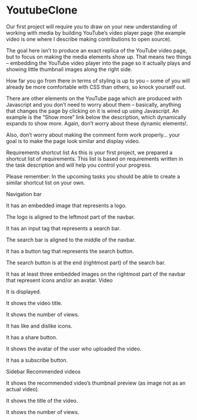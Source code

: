 # YoutubeClone
Our first project will require you to draw on your new understanding of working with media by building YouTube’s video player page (the example video is one where I describe making contributions to open source).

The goal here isn’t to produce an exact replica of the YouTube video page, but to focus on making the media elements show up. That means two things – embedding the YouTube video player into the page so it actually plays and showing little thumbnail images along the right side.

How far you go from there in terms of styling is up to you – some of you will already be more comfortable with CSS than others, so knock yourself out.

There are other elements on the YouTube page which are produced with Javascript and you don’t need to worry about them – basically, anything that changes the page by clicking on it is wired up using Javascript. An example is the “Show more” link below the description, which dynamically expands to show more. Again, don’t worry about these dynamic elements!.

Also, don’t worry about making the comment form work properly… your goal is to make the page look similar and display video.

Requirements shortcut list
As this is your first project, we prepared a shortcut list of requirements. This list is based on requirements written in the task description and will help you control your progress.

Please remember: In the upcoming tasks you should be able to create a similar shortcut list on your own.


Navigation bar

It has an embedded image that represents a logo.

The logo is aligned to the leftmost part of the navbar.

It has an input tag that represents a search bar.

The search bar is aligned to the middle of the navbar.

It has a button tag that represents the search button.

The search button is at the end (rightmost part) of the search bar.

It has at least three embedded images on the rightmost part of the navbar that represent icons and/or an avatar.
Video

It is displayed.

It shows the video title.

It shows the number of views. 

It has like and dislike icons. 

It has a share button. 

It shows the avatar of the user who uploaded the video. 

It has a subscribe button.

Sidebar Recommended videos

It shows the recommended video’s thumbnail preview (as image not as an actual video).

It shows the title of the video.

It shows the number of views.
